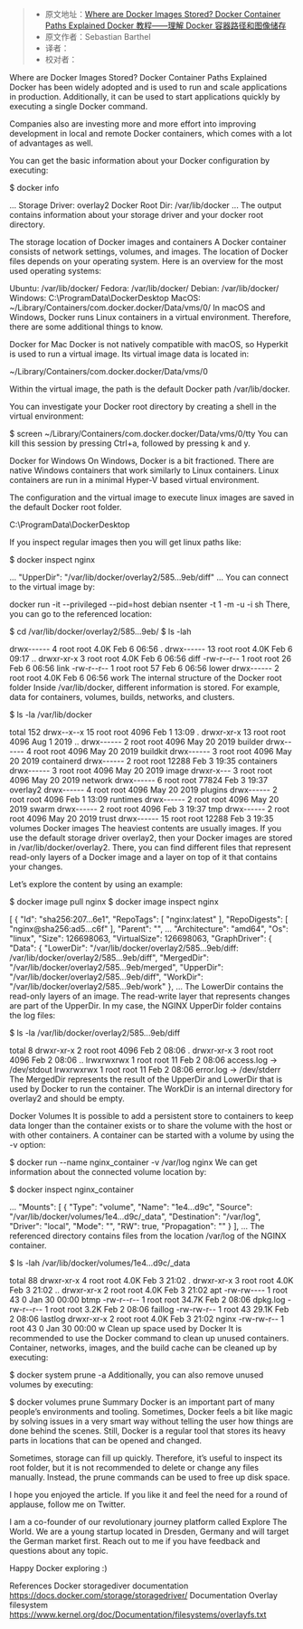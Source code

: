 > * 原文地址：[Where are Docker Images Stored? Docker Container Paths Explained Docker 教程——理解 Docker 容器路径和图像储存](https://www.freecodecamp.org/news/where-are-docker-images-stored-docker-container-paths-explained/)
> * 原文作者：Sebastian Barthel
> * 译者：
> * 校对者：

Where are Docker Images Stored? Docker Container Paths Explained
Docker has been widely adopted and is used to run and scale applications in production. Additionally, it can be used to start applications quickly by executing a single Docker command.

Companies also are investing more and more effort into improving development in local and remote Docker containers, which comes with a lot of advantages as well.

You can get the basic information about your Docker configuration by executing:

$ docker info

...
 Storage Driver: overlay2
 Docker Root Dir: /var/lib/docker
...
The output contains information about your storage driver and your docker root directory.

The storage location of Docker images and containers
A Docker container consists of network settings, volumes, and images. The location of Docker files depends on your operating system. Here is an overview for the most used operating systems:

Ubuntu: /var/lib/docker/
Fedora: /var/lib/docker/
Debian: /var/lib/docker/
Windows: C:\ProgramData\DockerDesktop
MacOS: ~/Library/Containers/com.docker.docker/Data/vms/0/
In macOS and Windows, Docker runs Linux containers in a virtual environment. Therefore, there are some additional things to know.

Docker for Mac
Docker is not natively compatible with macOS, so Hyperkit is used to run a virtual image. Its virtual image data is located in:  

~/Library/Containers/com.docker.docker/Data/vms/0

Within the virtual image, the path is the default Docker path /var/lib/docker.

You can investigate your Docker root directory by creating a shell in the virtual environment:

$ screen ~/Library/Containers/com.docker.docker/Data/vms/0/tty 
You can kill this session by pressing Ctrl+a, followed by pressing k and y.

Docker for Windows
On Windows, Docker is a bit fractioned. There are native Windows containers that work similarly to Linux containers. Linux containers are run in a minimal Hyper-V based virtual environment.

The configuration and the virtual image to execute linux images are saved in the default Docker root folder.

C:\ProgramData\DockerDesktop

If you inspect regular images then you will get linux paths like:

$ docker inspect nginx

...
"UpperDir": "/var/lib/docker/overlay2/585...9eb/diff"
...
You can connect to the virtual image by:

docker run -it --privileged --pid=host debian nsenter -t 1 -m -u -i sh
There, you can go to the referenced location:

$ cd /var/lib/docker/overlay2/585...9eb/
$ ls -lah

drwx------    4 root     root        4.0K Feb  6 06:56 .
drwx------   13 root     root        4.0K Feb  6 09:17 ..
drwxr-xr-x    3 root     root        4.0K Feb  6 06:56 diff
-rw-r--r--    1 root     root          26 Feb  6 06:56 link
-rw-r--r--    1 root     root          57 Feb  6 06:56 lower
drwx------    2 root     root        4.0K Feb  6 06:56 work
The internal structure of the Docker root folder
Inside /var/lib/docker, different information is stored. For example, data for containers, volumes, builds, networks, and clusters.

$ ls -la /var/lib/docker

total 152
drwx--x--x   15 root     root          4096 Feb  1 13:09 .
drwxr-xr-x   13 root     root          4096 Aug  1  2019 ..
drwx------    2 root     root          4096 May 20  2019 builder
drwx------    4 root     root          4096 May 20  2019 buildkit
drwx------    3 root     root          4096 May 20  2019 containerd
drwx------    2 root     root         12288 Feb  3 19:35 containers
drwx------    3 root     root          4096 May 20  2019 image
drwxr-x---    3 root     root          4096 May 20  2019 network
drwx------    6 root     root         77824 Feb  3 19:37 overlay2
drwx------    4 root     root          4096 May 20  2019 plugins
drwx------    2 root     root          4096 Feb  1 13:09 runtimes
drwx------    2 root     root          4096 May 20  2019 swarm
drwx------    2 root     root          4096 Feb  3 19:37 tmp
drwx------    2 root     root          4096 May 20  2019 trust
drwx------   15 root     root         12288 Feb  3 19:35 volumes
Docker images
The heaviest contents are usually images. If you use the default storage driver overlay2, then your Docker images are stored in /var/lib/docker/overlay2. There, you can find different files that represent read-only layers of a Docker image and a layer on top of it that contains your changes.

Let’s explore the content by using an example:

$ docker image pull nginx
$ docker image inspect nginx

[
    {
        "Id": "sha256:207...6e1",
        "RepoTags": [
            "nginx:latest"
        ],
        "RepoDigests": [
            "nginx@sha256:ad5...c6f"
        ],
        "Parent": "",
 ...
        "Architecture": "amd64",
        "Os": "linux",
        "Size": 126698063,
        "VirtualSize": 126698063,
        "GraphDriver": {
            "Data": {
                "LowerDir": "/var/lib/docker/overlay2/585...9eb/diff:
                             /var/lib/docker/overlay2/585...9eb/diff",
                "MergedDir": "/var/lib/docker/overlay2/585...9eb/merged",
                "UpperDir": "/var/lib/docker/overlay2/585...9eb/diff",
                "WorkDir": "/var/lib/docker/overlay2/585...9eb/work"
            },
...
The LowerDir contains the read-only layers of an image. The read-write layer that represents changes are part of the UpperDir. In my case, the NGINX UpperDir folder contains the log files:

$ ls -la /var/lib/docker/overlay2/585...9eb/diff

total 8
drwxr-xr-x    2 root     root    4096 Feb  2 08:06 .
drwxr-xr-x    3 root     root    4096 Feb  2 08:06 ..
lrwxrwxrwx    1 root     root      11 Feb  2 08:06 access.log -> /dev/stdout
lrwxrwxrwx    1 root     root      11 Feb  2 08:06 error.log -> /dev/stderr
The MergedDir represents the result of the UpperDir and LowerDir that is used by Docker to run the container. The WorkDir is an internal directory for overlay2 and should be empty.

Docker Volumes
It is possible to add a persistent store to containers to keep data longer than the container exists or to share the volume with the host or with other containers. A container can be started with a volume by using the -v option:

$ docker run --name nginx_container -v /var/log nginx
We can get information about the connected volume location by:

$ docker inspect nginx_container

...
"Mounts": [
            {
                "Type": "volume",
                "Name": "1e4...d9c",
                "Source": "/var/lib/docker/volumes/1e4...d9c/_data",
                "Destination": "/var/log",
                "Driver": "local",
                "Mode": "",
                "RW": true,
                "Propagation": ""
            }
        ],
...
The referenced directory contains files from the location /var/log of the NGINX container.

$ ls -lah /var/lib/docker/volumes/1e4...d9c/_data

total 88
drwxr-xr-x    4 root     root        4.0K Feb  3 21:02 .
drwxr-xr-x    3 root     root        4.0K Feb  3 21:02 ..
drwxr-xr-x    2 root     root        4.0K Feb  3 21:02 apt
-rw-rw----    1 root     43             0 Jan 30 00:00 btmp
-rw-r--r--    1 root     root       34.7K Feb  2 08:06 dpkg.log
-rw-r--r--    1 root     root        3.2K Feb  2 08:06 faillog
-rw-rw-r--    1 root     43         29.1K Feb  2 08:06 lastlog
drwxr-xr-x    2 root     root        4.0K Feb  3 21:02 nginx
-rw-rw-r--    1 root     43             0 Jan 30 00:00 w
Clean up space used by Docker
It is recommended to use the Docker command to clean up unused containers. Container, networks, images, and the build cache can be cleaned up by executing:

$ docker system prune -a
Additionally, you can also remove unused volumes by executing:

$ docker volumes prune
Summary
Docker is an important part of many people’s environments and tooling. Sometimes, Docker feels a bit like magic by solving issues in a very smart way without telling the user how things are done behind the scenes. Still, Docker is a regular tool that stores its heavy parts in locations that can be opened and changed.

Sometimes, storage can fill up quickly. Therefore, it’s useful to inspect its root folder, but it is not recommended to delete or change any files manually. Instead, the prune commands can be used to free up disk space.

I hope you enjoyed the article. If you like it and feel the need for a round of applause, follow me on Twitter.

I am a co-founder of our revolutionary journey platform called Explore The World. We are a young startup located in Dresden, Germany and will target the German market first. Reach out to me if you have feedback and questions about any topic.

Happy Docker exploring :)

References
Docker storagediver documentation
https://docs.docker.com/storage/storagedriver/
Documentation Overlay filesystem
https://www.kernel.org/doc/Documentation/filesystems/overlayfs.txt
